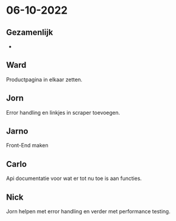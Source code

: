 # 06-10-2022 

## Gezamenlijk 
-

## Ward
Productpagina in elkaar zetten.

## Jorn 
Error handling en linkjes in scraper toevoegen.

## Jarno
Front-End maken

## Carlo
Api documentatie voor wat er tot nu toe is aan functies.

## Nick
Jorn helpen met error handling en verder met performance testing.
